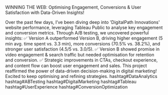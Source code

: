 WINNING THE WEB: Optimising Engagement, Conversions & User Satisfaction with Data-Driven Insights! 

Over the past few days, I’ve been diving deep into 'DigitalPath Innovations' website performance, leveraging Tableau Public to analyse key engagement and conversion metrics. Through A/B testing, we uncovered powerful insights:
✅ Version A outperformed Version B, driving higher engagement (5 min avg. time spent vs. 3.3 min), more conversions (70.5% vs. 38.2%), and stronger user satisfaction (4.5/5 vs. 3.0/5).
✅ Version B showed promise in video engagement & search traffic but needed optimisation for retention and conversion.
✅ Strategic improvements in CTAs, checkout experience, and content flow can boost user engagement and sales.
This project reaffirmed the power of data-driven decision-making in digital marketing! Excited to keep optimising and refining strategies. 
hashtag#DataAnalytics hashtag#ABTesting hashtag#DigitalMarketing hashtag#Tableau hashtag#UserExperience hashtag#ConversionOptimization

